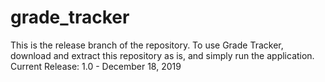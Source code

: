 # grade_tracker
This is the release branch of the repository. To use Grade Tracker, download and extract this repository as is, and simply run the application.  
Current Release: 1.0 - December 18, 2019

